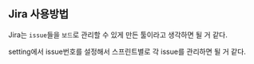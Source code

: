 ## Jira 사용방법

Jira는 `issue`들을 `보드`로 관리할 수 있게 만든 툴이라고 생각하면 될 거 같다.

setting에서 issue번호를 설정해서 스프린트별로 각 issue를 관리하면 될 거 같다.
